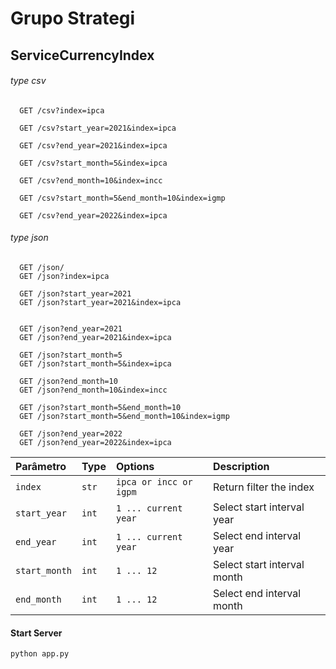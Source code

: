 # Grupo Strategi
## ServiceCurrencyIndex

###### type csv
```
  GET /csv?index=ipca

  GET /csv?start_year=2021&index=ipca

  GET /csv?end_year=2021&index=ipca
  
  GET /csv?start_month=5&index=ipca

  GET /csv?end_month=10&index=incc

  GET /csv?start_month=5&end_month=10&index=igmp

  GET /csv?end_year=2022&index=ipca
```
###### type json
```
  GET /json/
  GET /json?index=ipca

  GET /json?start_year=2021
  GET /json?start_year=2021&index=ipca


  GET /json?end_year=2021
  GET /json?end_year=2021&index=ipca
  
  GET /json?start_month=5
  GET /json?start_month=5&index=ipca

  GET /json?end_month=10
  GET /json?end_month=10&index=incc

  GET /json?start_month=5&end_month=10
  GET /json?start_month=5&end_month=10&index=igmp

  GET /json?end_year=2022
  GET /json?end_year=2022&index=ipca
```

| Parâmetro     | Type  | Options               | Description                         |
| :------------ | :---- | :-------------------- | :---------------------------------- |
| `index`      | `str` | `ipca or incc or igpm`| Return filter the index            |
| `start_year`  | `int` | `1 ... current year`  | Select start interval year          |
| `end_year`    | `int` | `1 ... current year`  | Select end interval year            |
| `start_month` | `int` | `1 ... 12`            | Select start interval month         |
| `end_month`   | `int` | `1 ... 12`            | Select end interval month           |


#### Start Server

```
python app.py
```
